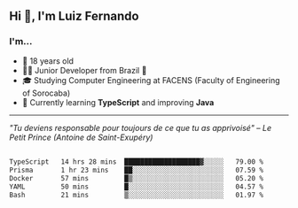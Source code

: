 <h2>Hi 👋, I'm Luiz Fernando</h2>

### I'm...
* 🤟 18 years old
* 👨‍💻 Junior Developer from Brazil 💚
* 🎓 Studying Computer Engineering at FACENS (Faculty of Engineering of Sorocaba)
* 🔭 Currently learning **TypeScript** and improving **Java**

---

_"Tu deviens responsable pour toujours de ce que tu as apprivoisé" – Le Petit Prince (Antoine de Saint-Exupéry)_

##

<!--START_SECTION:waka-->

```txt
TypeScript   14 hrs 28 mins  ███████████████████▓░░░░░   79.00 %
Prisma       1 hr 23 mins    ██░░░░░░░░░░░░░░░░░░░░░░░   07.59 %
Docker       57 mins         █▒░░░░░░░░░░░░░░░░░░░░░░░   05.20 %
YAML         50 mins         █░░░░░░░░░░░░░░░░░░░░░░░░   04.57 %
Bash         21 mins         ▒░░░░░░░░░░░░░░░░░░░░░░░░   01.97 %
```

<!--END_SECTION:waka-->
